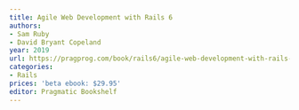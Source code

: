 ```yaml
---
title: Agile Web Development with Rails 6
authors:
- Sam Ruby
- David Bryant Copeland
year: 2019
url: https://pragprog.com/book/rails6/agile-web-development-with-rails-6
categories:
- Rails
prices: 'beta ebook: $29.95'
editor: Pragmatic Bookshelf
---
```

